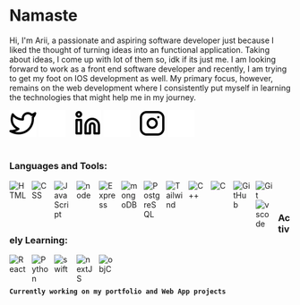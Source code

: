 # Namaste

Hi, I'm Arii, a passionate and aspiring software developer just because I liked the thought of turning ideas into an functional application. Taking about ideas, I come up with lot of them so, idk if its just me. I am looking forward to work as a front end software developer and recently, I am trying to get my foot on IOS development as well. My primary focus, however, remains on the web development where I consistently put myself in learning the technologies that might help me in my journey.

[![website](./img/twitter-light.svg)](https://twitter.com/arii_theG#gh-light-mode-only)
[![website](./img/twitter-dark.svg)](https://twitter.com/arii_theG#gh-dark-mode-only)
&nbsp;&nbsp;
[![website](./img/linkedin-light.svg)](https://linkedin.com/in/slama-pakhrin#gh-light-mode-only)
[![website](./img/linkedin-dark.svg)](https://linkedin.com/in/slama-pakhrin#gh-dark-mode-only)
&nbsp;&nbsp;
[![website](./img/instagram-light.svg)](https://instagram.com/arii.tfw#gh-light-mode-only)
[![website](./img/instagram-dark.svg)](https://instagram.com/arii.tfw#gh-dark-mode-only)

#

### Languages and Tools:

<img align="left" alt="HTML" width="30px" style="padding-right:10px;" src="https://cdn.jsdelivr.net/gh/devicons/devicon/icons/html5/html5-plain.svg" />
<img align="left" alt="CSS" width="30px" style="padding-right:10px;" src="https://cdn.jsdelivr.net/gh/devicons/devicon/icons/css3/css3-plain.svg" />
<img align="left" alt="JavaScript" width="30px" style="padding-right:10px;" src="https://cdn.jsdelivr.net/gh/devicons/devicon/icons/javascript/javascript-plain.svg" />
<img align="left" alt="node" width="30px" style="padding-right:10px;" src="https://cdn.jsdelivr.net/gh/devicons/devicon/icons/nodejs/nodejs-plain-wordmark.svg" />        
<img align="left" alt="Express" width="30px" style="padding-right:10px;" src="https://cdn.jsdelivr.net/gh/devicons/devicon/icons/express/express-original.svg" />  
<img align="left" alt="mongoDB" width="30px" style="padding-right:10px;" src="https://cdn.jsdelivr.net/gh/devicons/devicon/icons/mongodb/mongodb-original.svg" />          
<img align="left" alt="PostgreSQL" width="30px" style="padding-right:10px;" src="https://cdn.jsdelivr.net/gh/devicons/devicon/icons/postgresql/postgresql-original.svg" />
<img align="left" alt="Tailwind" width="30px" style="padding-right:10px;" src="https://cdn.jsdelivr.net/gh/devicons/devicon/icons/tailwindcss/tailwindcss-plain.svg" />
<img align="left" alt="C++" width="30px" style="padding-right:10px;" src="https://cdn.jsdelivr.net/gh/devicons/devicon/icons/cplusplus/cplusplus-line.svg" />
<img align="left" alt="C" width="30px" style="padding-right:10px;" src="https://cdn.jsdelivr.net/gh/devicons/devicon/icons/c/c-original.svg" />
<img align="left" alt="GitHub" width="30px" style="padding-right:10px;" src="https://cdn.jsdelivr.net/gh/devicons/devicon/icons/github/github-original.svg" />
<img align="left" alt="Git" width="30px" style="padding-right:10px;" src="https://cdn.jsdelivr.net/gh/devicons/devicon/icons/git/git-original.svg" />
<img align="left" alt="vscode" width="30px" style="padding-right:10px;" src="https://cdn.jsdelivr.net/gh/devicons/devicon/icons/vscode/vscode-original.svg" />
             
</br>                                  

# 

### Actively Learning:

<img align="left" alt="React" width="30px" style="padding-right:10px;" src="https://cdn.jsdelivr.net/gh/devicons/devicon/icons/react/react-original.svg" />
<img align="left" alt="Python" width="30px" style="padding-right:10px;" src="https://cdn.jsdelivr.net/gh/devicons/devicon/icons/python/python-plain.svg" />
<img align="left" alt="swift" width="30px" style="padding-right:10px;" src="https://cdn.jsdelivr.net/gh/devicons/devicon/icons/swift/swift-original.svg" />
<img align="left" alt="nextJS" width="30px" style="padding-right:10px;" src="https://cdn.jsdelivr.net/gh/devicons/devicon/icons/nextjs/nextjs-line.svg" />
<img align="left" alt="objC" width="30px" style="padding-right:10px;" src="https://cdn.jsdelivr.net/gh/devicons/devicon/icons/objectivec/objectivec-plain.svg" />

</br>

#
**`Currently working on my portfolio and Web App projects`**

